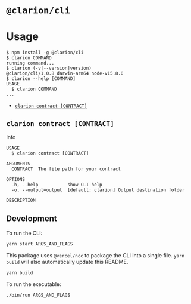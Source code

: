 # `@clarion/cli`

# Usage

<!-- usage -->
```sh-session
$ npm install -g @clarion/cli
$ clarion COMMAND
running command...
$ clarion (-v|--version|version)
@clarion/cli/1.0.8 darwin-arm64 node-v15.8.0
$ clarion --help [COMMAND]
USAGE
  $ clarion COMMAND
...
```
<!-- usagestop -->

<!-- commands -->
* [`clarion contract [CONTRACT]`](#clarion-contract-contract)

## `clarion contract [CONTRACT]`

Info

```
USAGE
  $ clarion contract [CONTRACT]

ARGUMENTS
  CONTRACT  The file path for your contract

OPTIONS
  -h, --help           show CLI help
  -o, --output=output  [default: clarion] Output destination folder

DESCRIPTION
```
<!-- commandsstop -->

## Development

To run the CLI:

```bash
yarn start ARGS_AND_FLAGS
```

This package uses `@vercel/ncc` to package the CLI into a single file. `yarn build` will also automatically update this README.

```bash
yarn build
```

To run the executable:

```bash
./bin/run ARGS_AND_FLAGS
```
